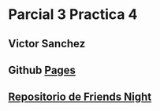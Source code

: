 # Parcial 3 Practica 4
## Victor Sanchez
## Github [Pages](https://victor-sanchez-3010.github.io/Portafolio/#Animaciones)
## [Repositorio de Friends Night](https://github.com/Yiztino/FriendsNight)